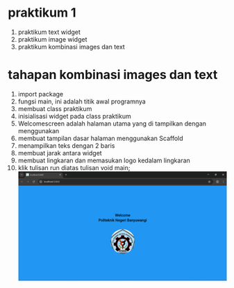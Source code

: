 # praktikum 1
1. praktikum text widget
2. praktikum image widget
3. praktikum kombinasi images dan text

# tahapan kombinasi images dan text

1. import package
2. fungsi main, ini adalah titik awal programnya
3. membuat class praktikum
4. inisialisasi widget pada class praktikum
5. Welcomescreen adalah halaman utama yang di tampilkan dengan menggunakan 
6. membuat tampilan dasar halaman menggunakan Scaffold
7. menampilkan teks dengan 2 baris
8. membuat jarak antara widget
9. membuat lingkaran dan memasukan logo kedalam lingkaran
10. klik tulisan run diatas tulisan void main;
![alt text](image.png)
